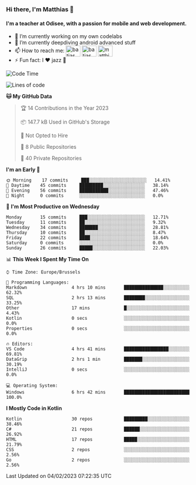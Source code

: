 ### Hi there, I'm Matthias 👋

#### I'm a teacher at Odisee, with a passion for mobile and web development.

- 🔭 I’m currently working on my own codelabs
- 🌱 I’m currently deepdiving android advanced stuff
- 📫 How to reach me: <a href="https://dev.to/batjas" target="_blank"><img align="center" src="https://raw.githubusercontent.com/rahuldkjain/github-profile-readme-generator/master/src/images/icons/Social/devto.svg" alt="batjas" height="30" width="40" /></a>
<a href="https://twitter.com/batjas" target="_blank"><img align="center" src="https://raw.githubusercontent.com/rahuldkjain/github-profile-readme-generator/master/src/images/icons/Social/twitter.svg" alt="batjas" height="30" width="40" /></a>
<a href="https://linkedin.com/in/matthiasdruwé" target="_blank"><img align="center" src="https://raw.githubusercontent.com/rahuldkjain/github-profile-readme-generator/master/src/images/icons/Social/linked-in-alt.svg" alt="matthiasdruwé" height="30" width="40" /></a>
- ⚡ Fun fact: I ❤ jazz 🎷


<!--START_SECTION:waka-->
![Code Time](http://img.shields.io/badge/Code%20Time-643%20hrs%2020%20mins-blue)

![Lines of code](https://img.shields.io/badge/From%20Hello%20World%20I%27ve%20Written-220%20Thousand%20lines%20of%20code-blue)

**🐱 My GitHub Data** 

> 🏆 14 Contributions in the Year 2023
 > 
> 📦 147.7 kB Used in GitHub's Storage 
 > 
> 🚫 Not Opted to Hire
 > 
> 📜 8 Public Repositories 
 > 
> 🔑 40 Private Repositories  
 > 
**I'm an Early 🐤** 

```text
🌞 Morning    17 commits     ███░░░░░░░░░░░░░░░░░░░░░░   14.41% 
🌆 Daytime    45 commits     █████████░░░░░░░░░░░░░░░░   38.14% 
🌃 Evening    56 commits     ███████████░░░░░░░░░░░░░░   47.46% 
🌙 Night      0 commits      ░░░░░░░░░░░░░░░░░░░░░░░░░   0.0%

```
📅 **I'm Most Productive on Wednesday** 

```text
Monday       15 commits     ███░░░░░░░░░░░░░░░░░░░░░░   12.71% 
Tuesday      11 commits     ██░░░░░░░░░░░░░░░░░░░░░░░   9.32% 
Wednesday    34 commits     ███████░░░░░░░░░░░░░░░░░░   28.81% 
Thursday     10 commits     ██░░░░░░░░░░░░░░░░░░░░░░░   8.47% 
Friday       22 commits     ████░░░░░░░░░░░░░░░░░░░░░   18.64% 
Saturday     0 commits      ░░░░░░░░░░░░░░░░░░░░░░░░░   0.0% 
Sunday       26 commits     █████░░░░░░░░░░░░░░░░░░░░   22.03%

```


📊 **This Week I Spent My Time On** 

```text
⌚︎ Time Zone: Europe/Brussels

💬 Programming Languages: 
Markdown                 4 hrs 10 mins       ███████████████░░░░░░░░░░   62.32% 
SQL                      2 hrs 13 mins       ████████░░░░░░░░░░░░░░░░░   33.25% 
Other                    17 mins             █░░░░░░░░░░░░░░░░░░░░░░░░   4.43% 
Kotlin                   0 secs              ░░░░░░░░░░░░░░░░░░░░░░░░░   0.0% 
Properties               0 secs              ░░░░░░░░░░░░░░░░░░░░░░░░░   0.0%

🔥 Editors: 
VS Code                  4 hrs 41 mins       █████████████████░░░░░░░░   69.81% 
DataGrip                 2 hrs 1 min         ███████░░░░░░░░░░░░░░░░░░   30.19% 
IntelliJ                 0 secs              ░░░░░░░░░░░░░░░░░░░░░░░░░   0.0%

💻 Operating System: 
Windows                  6 hrs 42 mins       █████████████████████████   100.0%

```

**I Mostly Code in Kotlin** 

```text
Kotlin                   30 repos            █████████░░░░░░░░░░░░░░░░   38.46% 
C#                       21 repos            ██████░░░░░░░░░░░░░░░░░░░   26.92% 
HTML                     17 repos            █████░░░░░░░░░░░░░░░░░░░░   21.79% 
CSS                      2 repos             ░░░░░░░░░░░░░░░░░░░░░░░░░   2.56% 
Go                       2 repos             ░░░░░░░░░░░░░░░░░░░░░░░░░   2.56%

```



 Last Updated on 04/02/2023 07:22:35 UTC
<!--END_SECTION:waka-->
